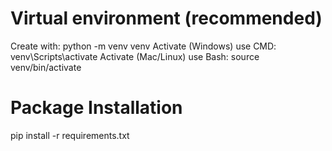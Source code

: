 # Virtual environment (recommended)
Create with: python -m venv venv
Activate (Windows) use CMD: venv\Scripts\activate
Activate (Mac/Linux) use Bash: source venv/bin/activate

# Package Installation
pip install -r requirements.txt